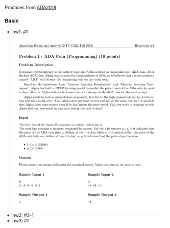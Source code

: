 Practices from [ADA2018](https://www.csie.ntu.edu.tw/~yvchen/f107-ada/)

### Basic
* hw1: #1
![1-1](./hw1-1/hw1-1.png)
* hw2: #3-1
* hw3: #1


